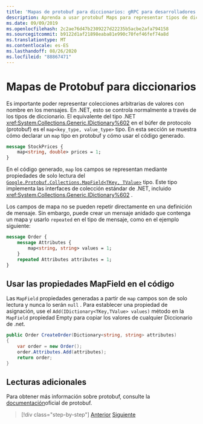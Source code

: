```yaml
---
title: 'Mapas de protobuf para diccionarios: gRPC para desarrolladores de WCF'
description: Aprenda a usar protobuf Maps para representar tipos de diccionario en .NET.
ms.date: 09/09/2019
ms.openlocfilehash: 2c2ae76d47b2309227d22235b5acbe2afa794158
ms.sourcegitcommit: b9122d1af21898eaba81e990c70fef46fef74a8d
ms.translationtype: MT
ms.contentlocale: es-ES
ms.lasthandoff: 08/26/2020
ms.locfileid: "88867471"
---
```

# <a name="protobuf-maps-for-dictionaries"></a>Mapas de Protobuf para diccionarios

Es importante poder representar colecciones arbitrarias de valores con nombre en los mensajes. En .NET, esto se controla normalmente a través de los tipos de diccionario. El equivalente del tipo .NET <xref:System.Collections.Generic.IDictionary%602> en el búfer de protocolo (protobuf) es el `map<key_type, value_type>` tipo. En esta sección se muestra cómo declarar un `map` tipo en protobuf y cómo usar el código generado.

```protobuf
message StockPrices {
    map<string, double> prices = 1;
}
```

En el código generado, `map` los campos se representan mediante propiedades de solo lectura del [`Google.Protobuf.Collections.MapField<TKey, TValue>`][map-field] tipo. Este tipo implementa las interfaces de colección estándar de .NET, incluido <xref:System.Collections.Generic.IDictionary%602> .

Los campos de mapa no se pueden repetir directamente en una definición de mensaje. Sin embargo, puede crear un mensaje anidado que contenga un mapa y usarlo `repeated` en el tipo de mensaje, como en el ejemplo siguiente:

```protobuf
message Order {
    message Attributes {
        map<string, string> values = 1;
    }
    repeated Attributes attributes = 1;
}
```

## <a name="using-mapfield-properties-in-code"></a>Usar las propiedades MapField en el código

Las `MapField` propiedades generadas a partir de `map` campos son de solo lectura y nunca lo serán `null` . Para establecer una propiedad de asignación, use el `Add(IDictionary<TKey,TValue> values)` método en la `MapField` propiedad Empty para copiar los valores de cualquier Diccionario de .net.

```csharp
public Order CreateOrder(Dictionary<string, string> attributes)
{
    var order = new Order();
    order.Attributes.Add(attributes);
    return order;
}
```

## <a name="further-reading"></a>Lecturas adicionales

Para obtener más información sobre protobuf, consulte la [documentación](https://developers.google.com/protocol-buffers/docs/overview)oficial de protobuf.

[map-field]: https://developers.google.cn/protocol-buffers/docs/reference/csharp/class/google/protobuf/collections/map-field-t-key-t-value-

>[!div class="step-by-step"]
>[Anterior](protobuf-enums.md)
>[Siguiente](wcf-services-to-grpc-comparison.md)
